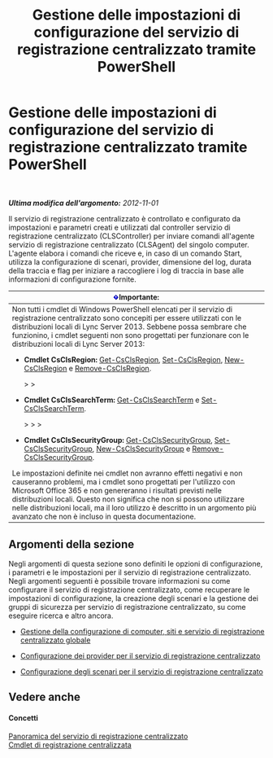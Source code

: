 ﻿---
title: Gestione delle impostazioni di configurazione del servizio di registrazione centralizzato tramite PowerShell
TOCTitle: Gestione delle impostazioni di configurazione del servizio di registrazione centralizzato tramite PowerShell
ms:assetid: f455c3aa-0061-413d-bdfb-a3e78f82723d
ms:mtpsurl: https://technet.microsoft.com/it-it/library/JJ721938(v=OCS.15)
ms:contentKeyID: 49887826
ms.date: 08/24/2015
mtps_version: v=OCS.15
ms.translationtype: HT
---

# Gestione delle impostazioni di configurazione del servizio di registrazione centralizzato tramite PowerShell

 

_**Ultima modifica dell'argomento:** 2012-11-01_

Il servizio di registrazione centralizzato è controllato e configurato da impostazioni e parametri creati e utilizzati dal controller servizio di registrazione centralizzato (CLSController) per inviare comandi all'agente servizio di registrazione centralizzato (CLSAgent) del singolo computer. L'agente elabora i comandi che riceve e, in caso di un comando Start, utilizza la configurazione di scenari, provider, dimensione del log, durata della traccia e flag per iniziare a raccogliere i log di traccia in base alle informazioni di configurazione fornite.

<table>
<colgroup>
<col style="width: 100%" />
</colgroup>
<thead>
<tr class="header">
<th><img src="images/Gg412908.important(OCS.15).gif" title="important" alt="important" />Importante:</th>
</tr>
</thead>
<tbody>
<tr class="odd">
<td>Non tutti i cmdlet di Windows PowerShell elencati per il servizio di registrazione centralizzato sono concepiti per essere utilizzati con le distribuzioni locali di Lync Server 2013. Sebbene possa sembrare che funzionino, i cmdlet seguenti non sono progettati per funzionare con le distribuzioni locali di Lync Server 2013:<ul><li><p><strong>Cmdlet CsClsRegion:</strong> <a href="https://docs.microsoft.com/en-us/powershell/module/skype/Get-CsClsRegion">Get-CsClsRegion</a>, <a href="https://docs.microsoft.com/en-us/powershell/module/skype/Set-CsClsRegion">Set-CsClsRegion</a>, <a href="https://docs.microsoft.com/en-us/powershell/module/skype/New-CsClsRegion">New-CsClsRegion</a> e <a href="https://docs.microsoft.com/en-us/powershell/module/skype/Remove-CsClsRegion">Remove-CsClsRegion</a>.</p></li>
> 
> <li><p><strong>Cmdlet CsClsSearchTerm:</strong> <a href="https://docs.microsoft.com/en-us/powershell/module/skype/Get-CsClsSearchTerm">Get-CsClsSearchTerm</a> e <a href="https://docs.microsoft.com/en-us/powershell/module/skype/Set-CsClsSearchTerm">Set-CsClsSearchTerm</a>.</p></li>
> 
> 
> <li><p><strong>Cmdlet CsClsSecurityGroup:</strong> <a href="https://docs.microsoft.com/en-us/powershell/module/skype/Get-CsClsSecurityGroup">Get-CsClsSecurityGroup</a>, <a href="https://docs.microsoft.com/en-us/powershell/module/skype/Set-CsClsSecurityGroup">Set-CsClsSecurityGroup</a>, <a href="https://docs.microsoft.com/en-us/powershell/module/skype/New-CsClsSecurityGroup">New-CsClsSecurityGroup</a> e <a href="https://docs.microsoft.com/en-us/powershell/module/skype/Remove-CsClsSecurityGroup">Remove-CsClsSecurityGroup</a>.</p></li></ul>
Le impostazioni definite nei cmdlet non avranno effetti negativi e non causeranno problemi, ma i cmdlet sono progettati per l'utilizzo con Microsoft Office 365 e non genereranno i risultati previsti nelle distribuzioni locali. Questo non significa che non si possono utilizzare nelle distribuzioni locali, ma il loro utilizzo è descritto in un argomento più avanzato che non è incluso in questa documentazione.</td>
</tr>
</tbody>
</table>


## Argomenti della sezione

Negli argomenti di questa sezione sono definiti le opzioni di configurazione, i parametri e le impostazioni per il servizio di registrazione centralizzato. Negli argomenti seguenti è possibile trovare informazioni su come configurare il servizio di registrazione centralizzato, come recuperare le impostazioni di configurazione, la creazione degli scenari e la gestione dei gruppi di sicurezza per servizio di registrazione centralizzato, su come eseguire ricerca e altro ancora.

  - [Gestione della configurazione di computer, siti e servizio di registrazione centralizzato globale](lync-server-2013-managing-computer-site-and-global-centralized-logging-service-configuration.md)

  - [Configurazione dei provider per il servizio di registrazione centralizzato](lync-server-2013-configuring-providers-for-centralized-logging-service.md)

  - [Configurazione degli scenari per il servizio di registrazione centralizzato](lync-server-2013-configuring-scenarios-for-the-centralized-logging-service.md)

## Vedere anche

#### Concetti

[Panoramica del servizio di registrazione centralizzato](lync-server-2013-overview-of-the-centralized-logging-service.md)  
[Cmdlet di registrazione centralizzata](https://docs.microsoft.com/en-us/powershell/module/skype/)

